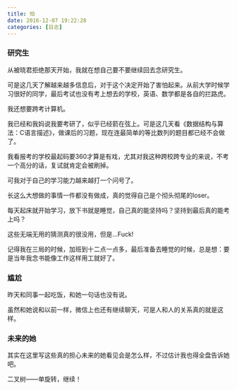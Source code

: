 ```yaml
---
title: 怕
date: 2016-12-07 19:22:28
categories: [日志]
---
```

### 研究生  
  
从被晓君拒绝那天开始，我就在想自己要不要继续回去念研究生。  
  
可是这几天了解越来越多信息后，对于这个决定开始了害怕起来。从前大学时候学习很好的同学，最后考试也没有考上想去的学校，英语、数学都是各自的拦路虎。  
  
我还想要跨考计算机。  
  
我已经和我妈说我要考研了，似乎已经箭在弦上。可是这几天看《数据结构与算法：C语言描述》，做课后的习题，现在连最简单的等比数列的题目都已经不会做了。  
  
我看报考的学校最起码要360才算是有戏，尤其对我这种跨校跨专业的来说，不考一个高分的话，复试就肯定会被刷掉。  
  
可我对于自己的学习能力越来越打一个问号了。  
  
长这么大想做的事情一件都没有做成，真的觉得自己是个彻头彻尾的loser。  
<!--more-->  
每天起床就开始学习，放下书就是睡觉，自己真的能坚持吗？坚持到最后真的能考上吗？  
  
这些无端无用的猜测真的很没用，但是...Fuck!  
  
记得我在三局的时候，加班到十二点一点多，最后准备去睡觉的时候，总是想：要是当年我念书能像工作这样用工就好了。  
  
### 尴尬  
  
昨天和同事一起吃饭，和她一句话也没有说。  
  
虽然和她说和以前一样，微信上也还有继续聊天，可是人和人的关系真的就是这样。  
  
### 未来的她  
  
其实在这里写这些真的担心未来的她看见会是怎么样，不过估计我也得全盘告诉她吧。  
  
二叉树——单旋转，继续！